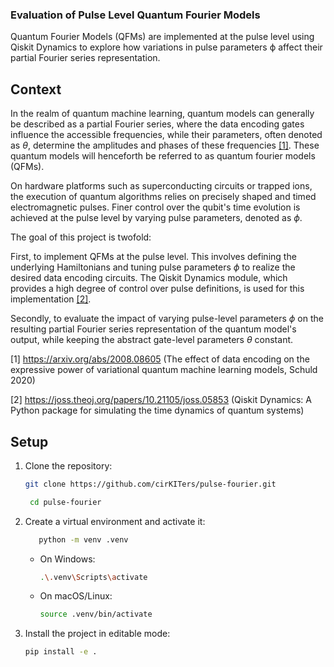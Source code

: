 ### Evaluation of Pulse Level Quantum Fourier Models

Quantum Fourier Models (QFMs) are implemented at the pulse level using Qiskit Dynamics to explore how variations in pulse parameters ϕ affect their partial Fourier series representation.

## Context

In the realm of quantum machine learning, quantum models can generally be described as a partial Fourier series, where the data encoding gates influence the accessible frequencies, while their parameters, often denoted as $\theta$, determine the amplitudes and phases of these frequencies [[1]](https://arxiv.org/abs/2008.08605). These quantum models will henceforth be referred to as quantum fourier models (QFMs).
 
On hardware platforms such as superconducting circuits or trapped ions, the execution of quantum algorithms relies on precisely shaped and timed electromagnetic pulses. Finer control over the qubit's time evolution is achieved at the pulse level by varying pulse parameters, denoted as $\phi$.

The goal of this project is twofold:

First, to implement QFMs at the pulse level. This involves defining the underlying Hamiltonians and tuning pulse parameters $\phi$ to realize the desired data encoding circuits. The Qiskit Dynamics module, which provides a high degree of control over pulse definitions, is used for this implementation [[2]](https://joss.theoj.org/papers/10.21105/joss.05853).

Secondly, to evaluate the impact of varying pulse-level parameters $\phi$ on the resulting partial Fourier series representation of the quantum model's output, while keeping the abstract gate-level parameters $\theta$ constant.


[1] https://arxiv.org/abs/2008.08605 (The effect of data encoding on the expressive power of variational quantum machine learning models, Schuld 2020)

[2] https://joss.theoj.org/papers/10.21105/joss.05853 (Qiskit Dynamics: A Python package for simulating the time dynamics of quantum systems)

## Setup

1. Clone the repository:
    ```bash
    git clone https://github.com/cirKITers/pulse-fourier.git
    ```
   ```bash
    cd pulse-fourier
    ```
    

2. Create a virtual environment and activate it:
   
   ```bash
      python -m venv .venv
   ```
   
    - On Windows:
      ```bash
      .\.venv\Scripts\activate
      ```
    - On macOS/Linux:
      ```bash
      source .venv/bin/activate
      ```

3. Install the project in editable mode:
    ```bash
    pip install -e .
    ```


